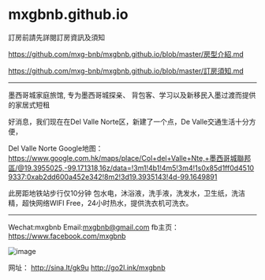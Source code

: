 # mxgbnb.github.io


訂房前請先詳閱訂房資訊及須知

https://github.com/mxg-bnb/mxgbnb.github.io/blob/master/房型介紹.md

https://github.com/mxg-bnb/mxgbnb.github.io/blob/master/訂房須知.md

----------------------

墨西哥城家庭旅馆, 专为墨西哥城探亲、
背包客、学习以及新移民入墨过渡而提供的家居式短租

好消息，我们现在在Del Valle Norte区，新建了一个点，De Valle交通生活十分方便，

Del Valle Norte Google地图：https://www.google.com.hk/maps/place/Col+del+Valle+Nte,+墨西哥城聯邦區/@19.3955025,-99.171318,16z/data=!3m1!4b1!4m5!3m4!1s0x85d1ff0d45109337:0xab2dd600a452e342!8m2!3d19.3935143!4d-99.1649891

此房距地铁站步行仅10分钟
包水电，沐浴液，洗手液，洗发水，卫生纸，洗洁精，超快网络WIFI Free，24小时热水，提供洗衣机可洗衣。

-------------------------

Wechat:mxgbnb
Email:mxgbnb@gmail.com
fb主页：https://www.facebook.com/mxgbnb

![image](https://i.imgur.com/hjixYjH.jpg)

网址：
http://sina.lt/gk9u
http://go2l.ink/mxgbnb
